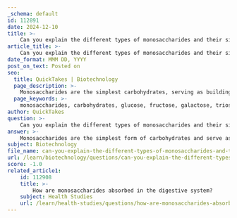 ```yaml
---
_schema: default
id: 112891
date: 2024-12-10
title: >-
    Can you explain the different types of monosaccharides and their significance?
article_title: >-
    Can you explain the different types of monosaccharides and their significance?
date_format: MMM DD, YYYY
post_on_text: Posted on
seo:
  title: QuickTakes | Biotechnology
  page_description: >-
    Monosaccharides are the simplest carbohydrates, serving as building blocks for disaccharides and polysaccharides. They play crucial roles in energy production, structural functions in biological molecules, and exhibit diversity through isomerism.
  page_keywords: >-
    monosaccharides, carbohydrates, glucose, fructose, galactose, triose, tetrose, pentose, hexose, heptose, energy source, building blocks, structural roles, isomerism, natural occurrence, metabolism, nucleic acids, ATP
author: QuickTakes
question: >-
    Can you explain the different types of monosaccharides and their significance?
answer: >-
    Monosaccharides are the simplest form of carbohydrates and serve as the fundamental building blocks for more complex carbohydrates such as disaccharides and polysaccharides. They typically contain three to seven carbon atoms, and their classification is based on the number of carbon atoms and the type of functional group present. The most common monosaccharides include glucose, fructose, and galactose.\n\n1. **Types of Monosaccharides**:\n   - **Triose**: Contains three carbon atoms (e.g., glyceraldehyde).\n   - **Tetrose**: Contains four carbon atoms (e.g., erythrose).\n   - **Pentose**: Contains five carbon atoms (e.g., ribose).\n   - **Hexose**: Contains six carbon atoms (e.g., glucose, fructose, galactose).\n   - **Heptose**: Contains seven carbon atoms (e.g., sedoheptulose).\n\n2. **Significance of Monosaccharides**:\n   - **Energy Source**: Monosaccharides, particularly glucose, are crucial for energy production in living organisms. They are metabolized to release energy, which is essential for cellular functions. For instance, glucose is broken down through glycolysis to produce ATP, the energy currency of the cell.\n   - **Building Blocks**: They serve as the foundational units for larger carbohydrates. Monosaccharides can combine through glycosidic bonds to form disaccharides (e.g., sucrose, which is composed of glucose and fructose) and polysaccharides (e.g., starch and glycogen).\n   - **Structural Roles**: Some monosaccharides and their derivatives play important structural roles in biological molecules. For example, ribose and deoxyribose are integral components of nucleic acids (RNA and DNA, respectively).\n   - **Isomerism**: Monosaccharides can exist in different structural forms (isomers) that have distinct biological functions. For example, α-D-glucose and β-D-glucose differ in the orientation of the hydroxyl group at the anomeric carbon, leading to different properties and roles in metabolism.\n\n3. **Natural Occurrence**: Monosaccharides are widely found in nature. Glucose is a primary product of photosynthesis and is present in many fruits and vegetables. Fructose is the main sugar in fruits and honey, while galactose is found in milk as part of lactose.\n\nIn summary, monosaccharides are vital for energy production, serve as building blocks for more complex carbohydrates, and have significant roles in various biological processes. Their structural diversity and functional versatility make them essential components of the diet and metabolism in both plants and animals.
subject: Biotechnology
file_name: can-you-explain-the-different-types-of-monosaccharides-and-their-significance.md
url: /learn/biotechnology/questions/can-you-explain-the-different-types-of-monosaccharides-and-their-significance
score: -1.0
related_article1:
    id: 112908
    title: >-
        How are monosaccharides absorbed in the digestive system?
    subject: Health Studies
    url: /learn/health-studies/questions/how-are-monosaccharides-absorbed-in-the-digestive-system
---
```


&nbsp;